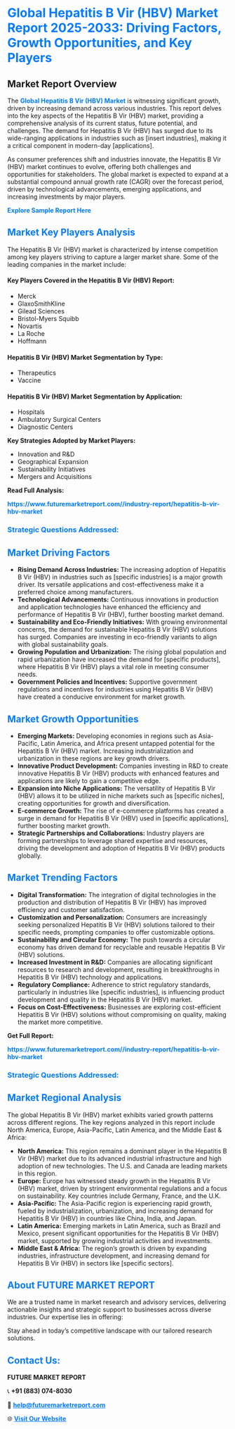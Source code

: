 <h1 style="color: #007BFF;">Global Hepatitis B Vir (HBV) Market Report 2025-2033: Driving Factors, Growth Opportunities, and Key Players</h1>

<section id="overview">
<h2>Market Report Overview</h2>
<p>The <a href="https://www.futuremarketreport.com//industry-report/hepatitis-b-vir-hbv-market" style="color: #007BFF; text-decoration: none;"><strong>Global Hepatitis B Vir (HBV) Market</strong></a> is witnessing significant growth, driven by increasing demand across various industries. This report delves into the key aspects of the Hepatitis B Vir (HBV) market, providing a comprehensive analysis of its current status, future potential, and challenges. The demand for Hepatitis B Vir (HBV) has surged due to its wide-ranging applications in industries such as [insert industries], making it a critical component in modern-day [applications].</p>
<p>As consumer preferences shift and industries innovate, the Hepatitis B Vir (HBV) market continues to evolve, offering both challenges and opportunities for stakeholders. The global market is expected to expand at a substantial compound annual growth rate (CAGR) over the forecast period, driven by technological advancements, emerging applications, and increasing investments by major players.</p>
</section>

<section id="overview">
<p><a href="https://www.futuremarketreport.com//request-sample/reportId=82830" style="color: #007BFF; text-decoration: none;"><strong>Explore Sample Report Here</strong></a></p>
</section>

<section id="key-players">
<h2 style="color: #007BFF;">Market Key Players Analysis</h2>
<p>The Hepatitis B Vir (HBV) market is characterized by intense competition among key players striving to capture a larger market share. Some of the leading companies in the market include:</p>
<h4>Key Players Covered in the Hepatitis B Vir (HBV) Report:</h4>
<ul><li>Merck</li><li>GlaxoSmithKline</li><li>Gilead Sciences</li><li>Bristol-Myers Squibb</li><li>Novartis</li><li>La Roche</li><li>Hoffmann</li></ul>
<h4>Hepatitis B Vir (HBV) Market Segmentation by Type:</h4>
<ul><li>Therapeutics</li><li>Vaccine</li></ul>

<h4>Hepatitis B Vir (HBV) Market Segmentation by Application:</h4>
<ul><li>Hospitals</li><li>Ambulatory Surgical Centers</li><li>Diagnostic Centers</li></ul>
<p><strong>Key Strategies Adopted by Market Players:</strong></p>
<ul>
<li>Innovation and R&D</li>
<li>Geographical Expansion</li>
<li>Sustainability Initiatives</li>
<li>Mergers and Acquisitions</li>
</ul>
</section>

<section>
<p><strong>Read Full Analysis: </strong></p><a href="https://www.futuremarketreport.com//industry-report/hepatitis-b-vir-hbv-market" style="color: #007BFF; text-decoration: none;"><strong>https://www.futuremarketreport.com//industry-report/hepatitis-b-vir-hbv-market</strong></a>
<h3 style="color: #007BFF;">Strategic Questions Addressed:</h3>
</section>

<section id="driving-factors">
<h2 style="color: #007BFF;">Market Driving Factors</h2>
<ul>
<li><strong>Rising Demand Across Industries:</strong> The increasing adoption of Hepatitis B Vir (HBV) in industries such as [specific industries] is a major growth driver. Its versatile applications and cost-effectiveness make it a preferred choice among manufacturers.</li>
<li><strong>Technological Advancements:</strong> Continuous innovations in production and application technologies have enhanced the efficiency and performance of Hepatitis B Vir (HBV), further boosting market demand.</li>
<li><strong>Sustainability and Eco-Friendly Initiatives:</strong> With growing environmental concerns, the demand for sustainable Hepatitis B Vir (HBV) solutions has surged. Companies are investing in eco-friendly variants to align with global sustainability goals.</li>
<li><strong>Growing Population and Urbanization:</strong> The rising global population and rapid urbanization have increased the demand for [specific products], where Hepatitis B Vir (HBV) plays a vital role in meeting consumer needs.</li>
<li><strong>Government Policies and Incentives:</strong> Supportive government regulations and incentives for industries using Hepatitis B Vir (HBV) have created a conducive environment for market growth.</li>
</ul>
</section>

<section id="growth-opportunities">
<h2 style="color: #007BFF;">Market Growth Opportunities</h2>
<ul>
<li><strong>Emerging Markets:</strong> Developing economies in regions such as Asia-Pacific, Latin America, and Africa present untapped potential for the Hepatitis B Vir (HBV) market. Increasing industrialization and urbanization in these regions are key growth drivers.</li>
<li><strong>Innovative Product Development:</strong> Companies investing in R&D to create innovative Hepatitis B Vir (HBV) products with enhanced features and applications are likely to gain a competitive edge.</li>
<li><strong>Expansion into Niche Applications:</strong> The versatility of Hepatitis B Vir (HBV) allows it to be utilized in niche markets such as [specific niches], creating opportunities for growth and diversification.</li>
<li><strong>E-commerce Growth:</strong> The rise of e-commerce platforms has created a surge in demand for Hepatitis B Vir (HBV) used in [specific applications], further boosting market growth.</li>
<li><strong>Strategic Partnerships and Collaborations:</strong> Industry players are forming partnerships to leverage shared expertise and resources, driving the development and adoption of Hepatitis B Vir (HBV) products globally.</li>
</ul>
</section>

<section id="trending-factors">
<h2 style="color: #007BFF;">Market Trending Factors</h2>
<ul>
<li><strong>Digital Transformation:</strong> The integration of digital technologies in the production and distribution of Hepatitis B Vir (HBV) has improved efficiency and customer satisfaction.</li>
<li><strong>Customization and Personalization:</strong> Consumers are increasingly seeking personalized Hepatitis B Vir (HBV) solutions tailored to their specific needs, prompting companies to offer customizable options.</li>
<li><strong>Sustainability and Circular Economy:</strong> The push towards a circular economy has driven demand for recyclable and reusable Hepatitis B Vir (HBV) solutions.</li>
<li><strong>Increased Investment in R&D:</strong> Companies are allocating significant resources to research and development, resulting in breakthroughs in Hepatitis B Vir (HBV) technology and applications.</li>
<li><strong>Regulatory Compliance:</strong> Adherence to strict regulatory standards, particularly in industries like [specific industries], is influencing product development and quality in the Hepatitis B Vir (HBV) market.</li>
<li><strong>Focus on Cost-Effectiveness:</strong> Businesses are exploring cost-efficient Hepatitis B Vir (HBV) solutions without compromising on quality, making the market more competitive.</li>
</ul>
</section>

<section>
<p><strong>Get Full Report: </strong></p><a href="https://www.futuremarketreport.com//industry-report/hepatitis-b-vir-hbv-market" style="color: #007BFF; text-decoration: none;"><strong>https://www.futuremarketreport.com//industry-report/hepatitis-b-vir-hbv-market</strong></a>
<h3 style="color: #007BFF;">Strategic Questions Addressed:</h3>
</section>


<section id="regional-analysis">
<h2 style="color: #007BFF;">Market Regional Analysis</h2>
<p>The global Hepatitis B Vir (HBV) market exhibits varied growth patterns across different regions. The key regions analyzed in this report include North America, Europe, Asia-Pacific, Latin America, and the Middle East & Africa:</p>
<ul>
<li><strong>North America:</strong> This region remains a dominant player in the Hepatitis B Vir (HBV) market due to its advanced industrial infrastructure and high adoption of new technologies. The U.S. and Canada are leading markets in this region.</li>
<li><strong>Europe:</strong> Europe has witnessed steady growth in the Hepatitis B Vir (HBV) market, driven by stringent environmental regulations and a focus on sustainability. Key countries include Germany, France, and the U.K.</li>
<li><strong>Asia-Pacific:</strong> The Asia-Pacific region is experiencing rapid growth, fueled by industrialization, urbanization, and increasing demand for Hepatitis B Vir (HBV) in countries like China, India, and Japan.</li>
<li><strong>Latin America:</strong> Emerging markets in Latin America, such as Brazil and Mexico, present significant opportunities for the Hepatitis B Vir (HBV) market, supported by growing industrial activities and investments.</li>
<li><strong>Middle East & Africa:</strong> The region’s growth is driven by expanding industries, infrastructure development, and increasing demand for Hepatitis B Vir (HBV) in sectors like [specific sectors].</li>
</ul>
</section>

<footer>
<h2 style="color: #007BFF;">About FUTURE MARKET REPORT</h2>
<p>We are a trusted name in market research and advisory services, delivering actionable insights and strategic support to businesses across diverse industries. Our expertise lies in offering:</p>

<p>Stay ahead in today’s competitive landscape with our tailored research solutions.</p>

<h2 style="color: #007BFF;">Contact Us:</h2>
<p><strong>FUTURE MARKET REPORT</strong></p>
<p>📞 <strong>+91 (883) 074-8030</strong></p>
<p>📧 <strong><a href="mailto:help@futuremarketreport.com" style="color: #007BFF;">help@futuremarketreport.com</a></strong></p>
<p>🌐 <strong><a href="https://www.futuremarketreport.com/" style="color: #007BFF;">Visit Our Website</a></strong></p>
</footer>
